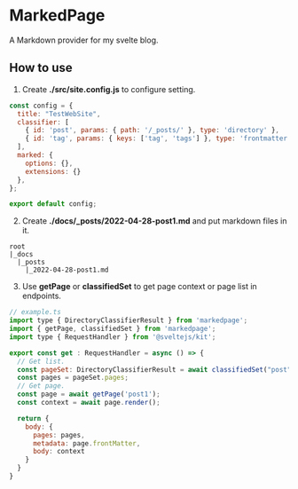 # MarkedPage

A Markdown provider for my svelte blog.

## How to use

1. Create **./src/site.config.js** to configure setting.  
```js
const config = {
  title: "TestWebSite",
  classifier: [
    { id: 'post', params: { path: '/_posts/' }, type: 'directory' },
    { id: 'tag', params: { keys: ['tag', 'tags'] }, type: 'frontmatter' }
  ],
  marked: {
    options: {},
    extensions: {}
  },
};

export default config;
```
2. Create **./docs/_posts/2022-04-28-post1.md** and put markdown files in it.
```
root
|_docs
  |_posts
    |_2022-04-28-post1.md
```

3. Use **getPage** or **classifiedSet** to get page context or page list in endpoints.
```js
// example.ts
import type { DirectoryClassifierResult } from 'markedpage';
import { getPage, classifiedSet } from 'markedpage';
import type { RequestHandler } from '@sveltejs/kit';

export const get : RequestHandler = async () => {
  // Get list.
  const pageSet: DirectoryClassifierResult = await classifiedSet("post");
  const pages = pageSet.pages;
  // Get page.
  const page = await getPage('post1');
  const context = await page.render();

  return {
    body: {
      pages: pages,
      metadata: page.frontMatter,
      body: context
    }
  }
}
```
